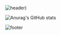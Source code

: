 ![header](https://capsule-render.vercel.app/api?type=waving&color=0:EEFF00,100:a82da8&height=200&section=header&text=JAE%20WON(kry1126)&fontSize=60&fontColor=FFFFFF&fontAlignY=35))

![Anurag's GitHub stats](https://github-readme-stats.vercel.app/api?username=kry1126&show_icons=true&theme=city_lights)

![footer](https://capsule-render.vercel.app/api?type=waving&color=0:a82da8,100:EEFF00&height=150&section=footer)
